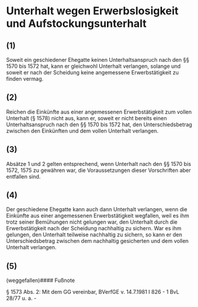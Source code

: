# Unterhalt wegen Erwerbslosigkeit und Aufstockungsunterhalt



## (1)

 Soweit ein geschiedener Ehegatte keinen Unterhaltsanspruch nach den §§ 1570 bis 1572 hat, kann er gleichwohl Unterhalt verlangen, solange und soweit er nach der Scheidung keine angemessene Erwerbstätigkeit zu finden vermag.

## (2)

 Reichen die Einkünfte aus einer angemessenen Erwerbstätigkeit zum vollen Unterhalt (§ 1578) nicht aus, kann er, soweit er nicht bereits einen Unterhaltsanspruch nach den §§ 1570 bis 1572 hat, den Unterschiedsbetrag zwischen den Einkünften und dem vollen Unterhalt verlangen.

## (3)

 Absätze 1 und 2 gelten entsprechend, wenn Unterhalt nach den §§ 1570 bis 1572, 1575 zu gewähren war, die Voraussetzungen dieser Vorschriften aber entfallen sind.

## (4)

 Der geschiedene Ehegatte kann auch dann Unterhalt verlangen, wenn die Einkünfte aus einer angemessenen Erwerbstätigkeit wegfallen, weil es ihm trotz seiner Bemühungen nicht gelungen war, den Unterhalt durch die Erwerbstätigkeit nach der Scheidung nachhaltig zu sichern. War es ihm gelungen, den Unterhalt teilweise nachhaltig zu sichern, so kann er den Unterschiedsbetrag zwischen dem nachhaltig gesicherten und dem vollen Unterhalt verlangen.

## (5)

 (weggefallen)#### Fußnote

§ 1573 Abs. 2: Mit dem GG vereinbar, BVerfGE v. 14.7.1981 I 826 - 1 BvL 28/77 u. a. - 

